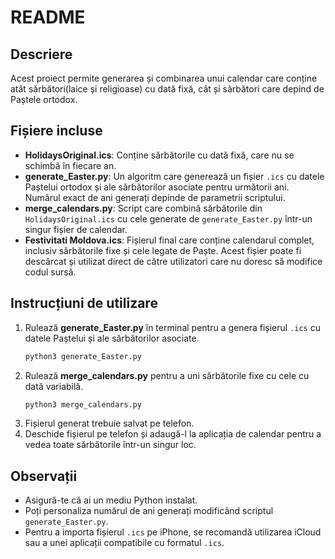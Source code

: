 # README

## Descriere

Acest proiect permite generarea și combinarea unui calendar care conține atât sărbători(laice și religioase) cu dată fixă, cât și sărbători care depind de Paștele ortodox.

## Fișiere incluse

- **HolidaysOriginal.ics**: Conține sărbătorile cu dată fixă, care nu se schimbă în fiecare an.
- **generate_Easter.py**: Un algoritm care generează un fișier `.ics` cu datele Paștelui ortodox și ale sărbătorilor asociate pentru următorii ani. Numărul exact de ani generați depinde de parametrii scriptului.
- **merge_calendars.py**: Script care combină sărbătorile din `HolidaysOriginal.ics` cu cele generate de `generate_Easter.py` într-un singur fișier de calendar.
- **Festivitati Moldova.ics**: Fișierul final care conține calendarul complet, inclusiv sărbătorile fixe și cele legate de Paște. Acest fișier poate fi descărcat și utilizat direct de către utilizatori care nu doresc să modifice codul sursă.

## Instrucțiuni de utilizare 

1. Rulează **generate_Easter.py** în terminal pentru a genera fișierul `.ics` cu datele Paștelui și ale sărbătorilor asociate.
   ```sh
   python3 generate_Easter.py
   ```
2. Rulează **merge_calendars.py** pentru a uni sărbătorile fixe cu cele cu dată variabilă.
   ```sh
   python3 merge_calendars.py
   ```
3. Fișierul generat trebuie salvat pe telefon.
4. Deschide fișierul pe telefon și adaugă-l la aplicația de calendar pentru a vedea toate sărbătorile într-un singur loc.

## Observații

- Asigură-te că ai un mediu Python instalat.
- Poți personaliza numărul de ani generați modificând scriptul `generate_Easter.py`.
- Pentru a importa fișierul `.ics` pe iPhone, se recomandă utilizarea iCloud sau a unei aplicații compatibile cu formatul `.ics`.

